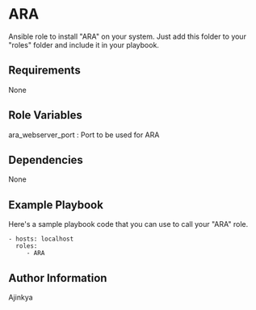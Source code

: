 ARA
=========

Ansible role to install "ARA" on your system.
Just add this folder to your "roles" folder and include it in your playbook.

Requirements
------------

None

Role Variables
--------------

ara_webserver_port : Port to be used for ARA

Dependencies
------------

None

Example Playbook
----------------

Here's a sample playbook code that you can use to call your "ARA" role.

    - hosts: localhost
      roles:
         - ARA

Author Information
------------------

Ajinkya
